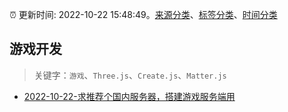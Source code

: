 :alarm_clock: 更新时间: 2022-10-22 15:48:49。[来源分类](../README.md)、[标签分类](../TAGS.md)、[时间分类](../TIMELINE.md)

## 游戏开发


> 关键字：`游戏`、`Three.js`、`Create.js`、`Matter.js`



- [2022-10-22-求推荐个国内服务器，搭建游戏服务端用](https://www.v2ex.com/t/889003) 